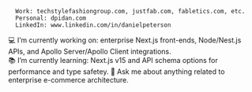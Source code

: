 ```
  Work: techstylefashiongroup.com, justfab.com, fabletics.com, etc.
  Personal: dpidan.com
  LinkedIn: www.linkedin.com/in/danielpeterson
```

💻 I’m currently working on: enterprise Next.js front-ends, Node/Nest.js APIs, and Apollo Server/Apollo Client integrations.  
📚 I’m currently learning: Next.js v15 and API schema options for performance and type safetey.
💬 Ask me about anything related to enterprise e-commerce architecture.  
